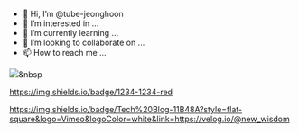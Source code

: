 - 👋 Hi, I’m @tube-jeonghoon
- 👀 I’m interested in ...
- 🌱 I’m currently learning ...
- 💞️ I’m looking to collaborate on ...
- 📫 How to reach me ...


<img src="https://img.shields.io/badge/Python-3766AB?style=flat&logo=appveyor&logo=Python&logoColor=white"/></a>&nbsp 

https://img.shields.io/badge/1234-1234-red

https://img.shields.io/badge/Tech%20Blog-11B48A?style=flat-square&logo=Vimeo&logoColor=white&link=https://velog.io/@new_wisdom
